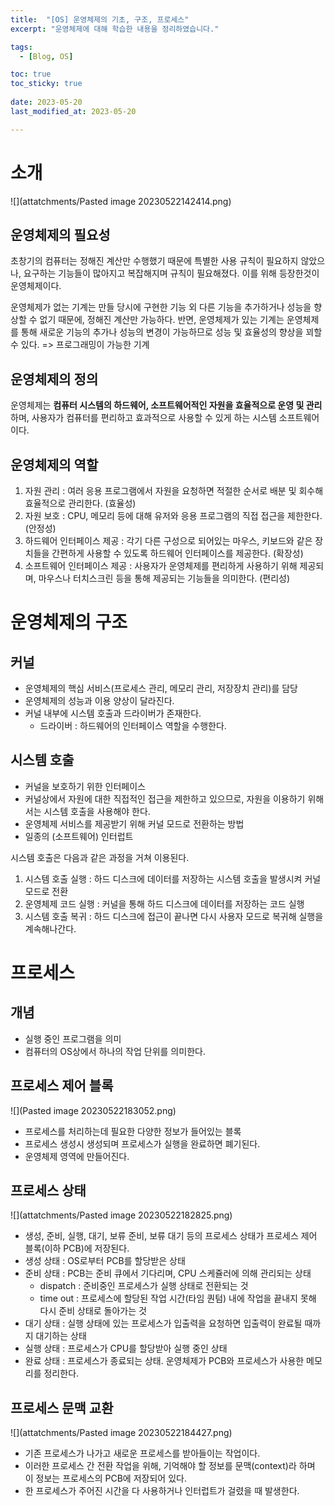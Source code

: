 ```yaml
---
title:  "[OS] 운영체제의 기초, 구조, 프로세스"
excerpt: "운영체제에 대해 학습한 내용을 정리하였습니다."

tags:
  - [Blog, OS]

toc: true
toc_sticky: true
 
date: 2023-05-20
last_modified_at: 2023-05-20

---
```


# 소개

![](attatchments/Pasted image 20230522142414.png)

## 운영체제의 필요성

초창기의 컴퓨터는 정해진 계산만 수행했기 때문에 특별한 사용 규칙이 필요하지 않았으나, 요구하는 기능들이 많아지고 복잡해지며 규칙이 필요해졌다. 이를 위해 등장한것이 운영체제이다.

운영체제가 없는 기계는 만들 당시에 구현한 기능 외 다른 기능을 추가하거나 성능을 향상할 수 없기 때문에, 정해진 계산만 가능하다. 반면, 운영체제가 있는 기계는 운영체제를 통해 새로운 기능의 추가나 성능의 변경이 가능하므로 성능 및 효율성의 향상을 꾀할 수 있다. => 프로그래밍이 가능한 기계

## 운영체제의 정의

운영체제는 **컴퓨터 시스템의 하드웨어, 소프트웨어적인 자원을 효율적으로 운영 및 관리**하며, 사용자가 컴퓨터를 편리하고 효과적으로 사용할 수 있게 하는 시스템 소프트웨어이다.

## 운영체제의 역할

1. 자원 관리 : 여러 응용 프로그램에서 자원을 요청하면 적절한 순서로 배분 및 회수해 효율적으로 관리한다. (효율성)
2. 자원 보호 : CPU, 메모리 등에 대해 유저와 응용 프로그램의 직접 접근을 제한한다. (안정성)
3. 하드웨어 인터페이스 제공 : 각기 다른 구성으로 되어있는 마우스, 키보드와 같은 장치들을 간편하게 사용할 수 있도록 하드웨어 인터페이스를 제공한다. (확장성)
4. 소프트웨어 인터페이스 제공 : 사용자가 운영체제를 편리하게 사용하기 위해 제공되며, 마우스나 터치스크린 등을 통해 제공되는 기능들을 의미한다. (편리성)


# 운영체제의 구조

## 커널

- 운영체제의 핵심 서비스(프로세스 관리, 메모리 관리, 저장장치 관리)를 담당
- 운영체제의 성능과 이용 양상이 달라진다.
- 커널 내부에 시스템 호출과 드라이버가 존재한다.
	- 드라이버 : 하드웨어의 인터페이스 역할을 수행한다.

## 시스템 호출

- 커널을 보호하기 위한 인터페이스
- 커널상에서 자원에 대한 직접적인 접근을 제한하고 있으므로, 자원을 이용하기 위해서는 시스템 호출을 사용해야 한다.
- 운영체제 서비스를 제공받기 위해 커널 모드로 전환하는 방법
- 일종의 (소프트웨어) 인터럽트

시스템 호출은 다음과 같은 과정을 거쳐 이용된다.

1. 시스템 호출 실행 : 하드 디스크에 데이터를 저장하는 시스템 호출을 발생시켜 커널 모드로 전환
2. 운영체제 코드 실행 : 커널을 통해 하드 디스크에 데이터를 저장하는 코드 실행
3. 시스템 호출 복귀 : 하드 디스크에 접근이 끝나면 다시 사용자 모드로 복귀해 실행을 계속해나간다.

# 프로세스

## 개념

- 실행 중인 프로그램을 의미
- 컴퓨터의 OS상에서 하나의 작업 단위를 의미한다.

## 프로세스 제어 블록

![](Pasted image 20230522183052.png)

- 프로세스를 처리하는데 필요한 다양한 정보가 들어있는 블록
- 프로세스 생성시 생성되며 프로세스가 실행을 완료하면 폐기된다.
- 운영체제 영역에 만들어진다.

## 프로세스 상태

![](attatchments/Pasted image 20230522182825.png)

- 생성, 준비, 실행, 대기, 보류 준비, 보류 대기 등의 프로세스 상태가 프로세스 제어 블록(이하 PCB)에 저장된다.
- 생성 상태 : OS로부터 PCB를 할당받은 상태
- 준비 상태 : PCB는 준비 큐에서 기다리며, CPU 스케쥴러에 의해 관리되는 상태
	- dispatch : 준비중인 프로세스가 실행 상태로 전환되는 것
	- time out : 프로세스에 할당된 작업 시간(타임 퀀텀) 내에 작업을 끝내지 못해 다시 준비 상태로 돌아가는 것
- 대기 상태 : 실행 상태에 있는 프로세스가 입출력을 요청하면 입출력이 완료될 때까지 대기하는 상태
- 실행 상태 : 프로세스가 CPU를 할당받아 실행 중인 상태
- 완료 상태 : 프로세스가 종료되는 상태. 운영체제가 PCB와 프로세스가 사용한 메모리를 정리한다.

## 프로세스 문맥 교환

![](attatchments/Pasted image 20230522184427.png)

- 기존 프로세스가 나가고 새로운 프로세스를 받아들이는 작업이다.
- 이러한 프로세스 간 전환 작업을 위해, 기억해야 할 정보를 문맥(context)라 하며 이 정보는 프로세스의 PCB에 저장되어 있다.
- 한 프로세스가 주어진 시간을 다 사용하거나 인터럽트가 걸렸을 때 발생한다.